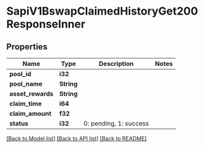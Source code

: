 # SapiV1BswapClaimedHistoryGet200ResponseInner

## Properties

Name | Type | Description | Notes
------------ | ------------- | ------------- | -------------
**pool_id** | **i32** |  | 
**pool_name** | **String** |  | 
**asset_rewards** | **String** |  | 
**claim_time** | **i64** |  | 
**claim_amount** | **f32** |  | 
**status** | **i32** | 0: pending, 1: success | 

[[Back to Model list]](../README.md#documentation-for-models) [[Back to API list]](../README.md#documentation-for-api-endpoints) [[Back to README]](../README.md)


